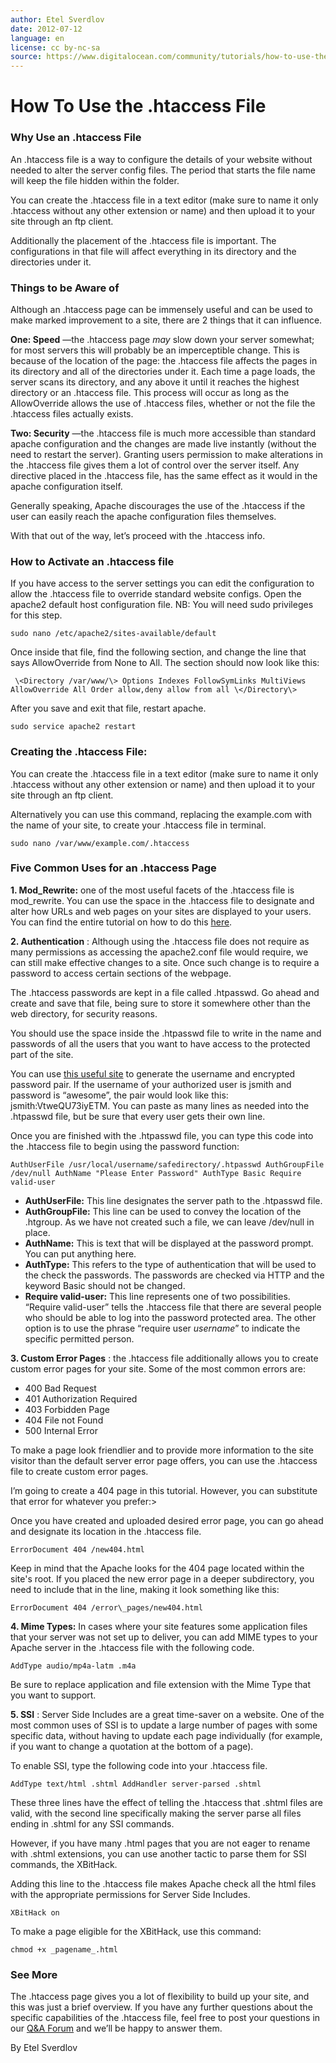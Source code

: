 ```yaml
---
author: Etel Sverdlov
date: 2012-07-12
language: en
license: cc by-nc-sa
source: https://www.digitalocean.com/community/tutorials/how-to-use-the-htaccess-file
---
```


# How To Use the .htaccess File

### Why Use an .htaccess File

An .htaccess file is a way to configure the details of your website without needed to alter the server config files. The period that starts the file name will keep the file hidden within the folder.

You can create the .htaccess file in a text editor (make sure to name it only .htaccess without any other extension or name) and then upload it to your site through an ftp client.

Additionally the placement of the .htaccess file is important. The configurations in that file will affect everything in its directory and the directories under it.

### Things to be Aware of 

Although an .htaccess page can be immensely useful and can be used to make marked improvement to a site, there are 2 things that it can influence.

**One: Speed** —the .htaccess page _may_ slow down your server somewhat; for most servers this will probably be an imperceptible change. This is because of the location of the page: the .htaccess file affects the pages in its directory and all of the directories under it. Each time a page loads, the server scans its directory, and any above it until it reaches the highest directory or an .htaccess file. This process will occur as long as the AllowOverride allows the use of .htaccess files, whether or not the file the .htaccess files actually exists.

**Two: Security** —the .htaccess file is much more accessible than standard apache configuration and the changes are made live instantly (without the need to restart the server). Granting users permission to make alterations in the .htaccess file gives them a lot of control over the server itself. Any directive placed in the .htaccess file, has the same effect as it would in the apache configuration itself.

Generally speaking, Apache discourages the use of the .htaccess if the user can easily reach the apache configuration files themselves.

With that out of the way, let’s proceed with the .htaccess info.

### How to Activate an .htaccess file

If you have access to the server settings you can edit the configuration to allow the .htaccess file to override standard website configs. Open the apache2 default host configuration file. NB: You will need sudo privileges for this step.

    sudo nano /etc/apache2/sites-available/default

Once inside that file, find the following section, and change the line that says AllowOverride from None to All. The section should now look like this:

     \<Directory /var/www/\> Options Indexes FollowSymLinks MultiViews AllowOverride All Order allow,deny allow from all \</Directory\>

After you save and exit that file, restart apache.

    sudo service apache2 restart

### Creating the .htaccess File:

You can create the .htaccess file in a text editor (make sure to name it only .htaccess without any other extension or name) and then upload it to your site through an ftp client.

Alternatively you can use this command, replacing the example.com with the name of your site, to create your .htaccess file in terminal.

    sudo nano /var/www/example.com/.htaccess

### Five Common Uses for an .htaccess Page 

**1. Mod\_Rewrite:** one of the most useful facets of the .htaccess file is mod\_rewrite. You can use the space in the .htaccess file to designate and alter how URLs and web pages on your sites are displayed to your users. You can find the entire tutorial on how to do this [here](https://www.digitalocean.com/community/articles/how-to-set-up-mod_rewrite).

**2. Authentication** : Although using the .htaccess file does not require as many permissions as accessing the apache2.conf file would require, we can still make effective changes to a site. Once such change is to require a password to access certain sections of the webpage.

The .htaccess passwords are kept in a file called .htpasswd. Go ahead and create and save that file, being sure to store it somewhere other than the web directory, for security reasons.

You should use the space inside the .htpasswd file to write in the name and passwords of all the users that you want to have access to the protected part of the site.

You can use [this useful site](http://www.joeswebtools.com/security/htpasswd-generator/) to generate the username and encrypted password pair. If the username of your authorized user is jsmith and password is “awesome”, the pair would look like this: jsmith:VtweQU73iyETM. You can paste as many lines as needed into the .htpasswd file, but be sure that every user gets their own line.

Once you are finished with the .htpasswd file, you can type this code into the .htaccess file to begin using the password function:

    AuthUserFile /usr/local/username/safedirectory/.htpasswd AuthGroupFile /dev/null AuthName "Please Enter Password" AuthType Basic Require valid-user

- **AuthUserFile:** This line designates the server path to the .htpasswd file.
- **AuthGroupFile:** This line can be used to convey the location of the .htgroup. As we have not created such a file, we can leave /dev/null in place.
- **AuthName:** This is text that will be displayed at the password prompt. You can put anything here.
- **AuthType:** This refers to the type of authentication that will be used to the check the passwords. The passwords are checked via HTTP and the keyword Basic should not be changed.
- **Require valid-user:** This line represents one of two possibilities. “Require valid-user” tells the .htaccess file that there are several people who should be able to log into the password protected area. The other option is to use the phrase “require user _username_” to indicate the specific permitted person. 

**3. Custom Error Pages** : the .htaccess file additionally allows you to create custom error pages for your site. Some of the most common errors are:

- 400 Bad Request
- 401 Authorization Required
- 403 Forbidden Page
- 404 File not Found
- 500 Internal Error

To make a page look friendlier and to provide more information to the site visitor than the default server error page offers, you can use the .htaccess file to create custom error pages.

I’m going to create a 404 page in this tutorial. However, you can substitute that error for whatever you prefer:\>

Once you have created and uploaded desired error page, you can go ahead and designate its location in the .htaccess file.

    ErrorDocument 404 /new404.html

Keep in mind that the Apache looks for the 404 page located within the site's root. If you placed the new error page in a deeper subdirectory, you need to include that in the line, making it look something like this:

    ErrorDocument 404 /error\_pages/new404.html

**4. Mime Types:** In cases where your site features some application files that your server was not set up to deliver, you can add MIME types to your Apache server in the .htaccess file with the following code.

    AddType audio/mp4a-latm .m4a

Be sure to replace application and file extension with the Mime Type that you want to support.

**5. SSI** : Server Side Includes are a great time-saver on a website. One of the most common uses of SSI is to update a large number of pages with some specific data, without having to update each page individually (for example, if you want to change a quotation at the bottom of a page).

To enable SSI, type the following code into your .htaccess file.

    AddType text/html .shtml AddHandler server-parsed .shtml

These three lines have the effect of telling the .htaccess that .shtml files are valid, with the second line specifically making the server parse all files ending in .shtml for any SSI commands.

However, if you have many .html pages that you are not eager to rename with .shtml extensions, you can use another tactic to parse them for SSI commands, the XBitHack.

Adding this line to the .htaccess file makes Apache check all the html files with the appropriate permissions for Server Side Includes.

    XBitHack on

To make a page eligible for the XBitHack, use this command:

    chmod +x _pagename_.html

### See More

The .htaccess page gives you a lot of flexibility to build up your site, and this was just a brief overview. If you have any further questions about the specific capabilities of the .htaccess file, feel free to post your questions in our [Q&A Forum](https://www.digitalocean.com/community/questions) and we’ll be happy to answer them.

By Etel Sverdlov
